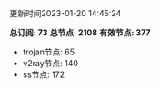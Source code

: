 更新时间2023-01-20 14:45:24

**总订阅: 73**
**总节点: 2108**
**有效节点: 377**
- trojan节点: 65
- v2ray节点: 140
- ss节点: 172
